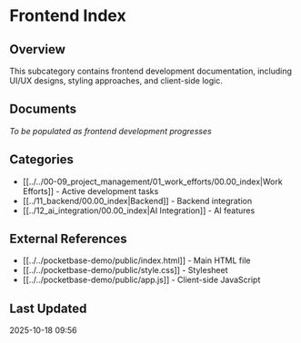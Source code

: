 # Frontend Index

## Overview
This subcategory contains frontend development documentation, including UI/UX designs, styling approaches, and client-side logic.

## Documents
_To be populated as frontend development progresses_

## Categories
- [[../../00-09_project_management/01_work_efforts/00.00_index|Work Efforts]] - Active development tasks
- [[../11_backend/00.00_index|Backend]] - Backend integration
- [[../12_ai_integration/00.00_index|AI Integration]] - AI features

## External References
- [[../../pocketbase-demo/public/index.html]] - Main HTML file
- [[../../pocketbase-demo/public/style.css]] - Stylesheet
- [[../../pocketbase-demo/public/app.js]] - Client-side JavaScript

## Last Updated
2025-10-18 09:56

